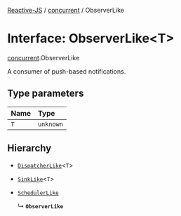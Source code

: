 [Reactive-JS](../README.md) / [concurrent](../modules/concurrent.md) / ObserverLike

# Interface: ObserverLike<T\>

[concurrent](../modules/concurrent.md).ObserverLike

A consumer of push-based notifications.

## Type parameters

| Name | Type |
| :------ | :------ |
| `T` | `unknown` |

## Hierarchy

- [`DispatcherLike`](rx.DispatcherLike.md)<`T`\>

- [`SinkLike`](rx.SinkLike.md)<`T`\>

- [`SchedulerLike`](concurrent.SchedulerLike.md)

  ↳ **`ObserverLike`**
